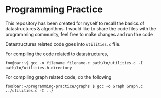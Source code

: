 # Programming Practice
This repository has been created for myself to recall the basics of datastructures & algorithms.
I would like to share the code files with the programming community, feel free to make changes and run the code

Datastructures related code goes into ```utilities.c``` file.

For compiling the code related to datastructures,

```console
foo@bar:~$ gcc -o filename filename.c path/to/utilities.c -I path/to/utilities.h-directory
```
For compiling graph related code, do the following

```console
foo@bar:~/programming-practice/graphs $ gcc -o Graph Graph.c ../utilities.c -I ../
```